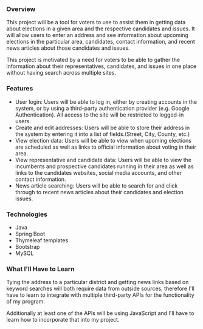 ### Overview

<p>This project will be a tool for voters to use to assist them in getting data about elections in a given area and the respective candidates and issues. It will allow users to enter an address and see information about upcoming elections in the particular area, candidates, contact information, and recent news articles about those candidates and issues.</p>
<p>This project is motivated by a need for voters to be able to gather the information about their representatives, candidates, and issues in one place without having search across multiple sites.</p>


### Features

<ul>
<li>User login: Users will be able to log in, either by creating accounts in the system, or by using a third-party authentication provider (e.g. Google Authentication). All access to the site will be restricted to logged-in users.</li>
<li>Create and edit addresses: Users will be able to store their address in the system by entering it into a list of fields.(Street, City, County, etc.)</li>
<li>View election data: Users will be able to view when upoming elections are scheduled as well as links to official information about voting in their area.</li>
<li>View representative and candidate data: Users will be able to view the incumbents and prospective candidates running in their area as well as links to the candidates websites, social media accounts, and other contact information.</li>
<li>News article searching: Users will be able to search for and click through to recent news articles about their candidates and election issues.</li>
</ul>

### Technologies

<ul>
<li>Java</li>
<li>Spring Boot</li>
<li>Thymeleaf templates</li>
<li>Bootstrap</li>
<li>MySQL</li>
</ul>

### What I'll Have to Learn
<p>Tying the address to a particular district and getting news links based on keyword searches will both require data from outside sources, therefore I'll have to learn to integrate with multiple third-party APIs for the functionality of my program.</p>

<p>Additionally at least one of the APIs will be using JavaScript and I'll have to learn how to incorporate that into my project.</p>
